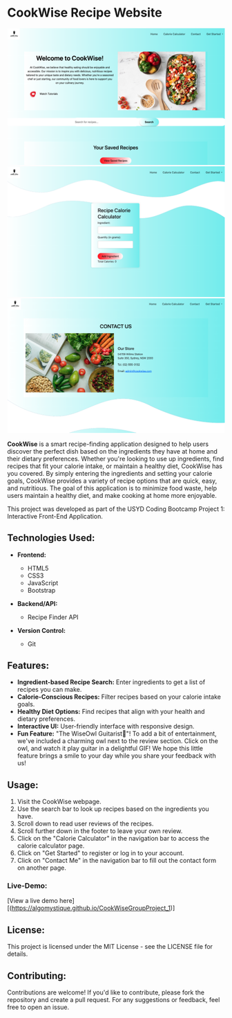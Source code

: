 # **CookWise Recipe Website**

![CookWise Screenshot](./assets/screenshot/shot0.png)
![CookWise Screenshot](./assets/screenshot/shot1.png)
![CookWise Screenshot](./assets/screenshot/shot3.png)

**CookWise** is a smart recipe-finding application designed to help users discover the perfect dish based on the ingredients they have at home and their dietary preferences. Whether you're looking to use up ingredients, find recipes that fit your calorie intake, or maintain a healthy diet, CookWise has you covered. By simply entering the ingredients and setting your calorie goals, CookWise provides a variety of recipe options that are quick, easy, and nutritious. The goal of this application is to minimize food waste, help users maintain a healthy diet, and make cooking at home more enjoyable.

This project was developed as part of the USYD Coding Bootcamp Project 1: Interactive Front-End Application.

## **Technologies Used:**

- **Frontend:**
  - HTML5
  - CSS3
  - JavaScript
  - Bootstrap

- **Backend/API:**
  - Recipe Finder API
    
- **Version Control:**
  - Git
    
## **Features:**

- **Ingredient-based Recipe Search:** Enter ingredients to get a list of recipes you can make.
- **Calorie-Conscious Recipes:** Filter recipes based on your calorie intake goals.
- **Healthy Diet Options:** Find recipes that align with your health and dietary preferences.
- **Interactive UI:** User-friendly interface with responsive design.
- **Fun Feature:** "The WiseOwl Guitarist🎸"! To add a bit of entertainment, we've included a charming owl next to the review section. Click on the owl, and watch it play guitar in a delightful GIF! We hope this little feature brings a smile to your day while you share your feedback with us!

 
## **Usage:**

1. Visit the CookWise webpage.
2. Use the search bar to look up recipes based on the ingredients you have.
3. Scroll down to read user reviews of the recipes.
4. Scroll further down in the footer to leave your own review.
5. Click on the "Calorie Calculator" in the navigation bar to access the calorie calculator page.
6. Click on "Get Started" to register or log in to your account.
7. Click on "Contact Me" in the navigation bar to fill out the contact form on another page.

### Live-Demo:

[View a live demo here][(https://algomystique.github.io/CookWiseGroupProject_1)]
## **License:**
This project is licensed under the MIT License - see the LICENSE file for details.

## Contributing:

Contributions are welcome! If you'd like to contribute, please fork the repository and create a pull request. 
For any suggestions or feedback, feel free to open an issue.
